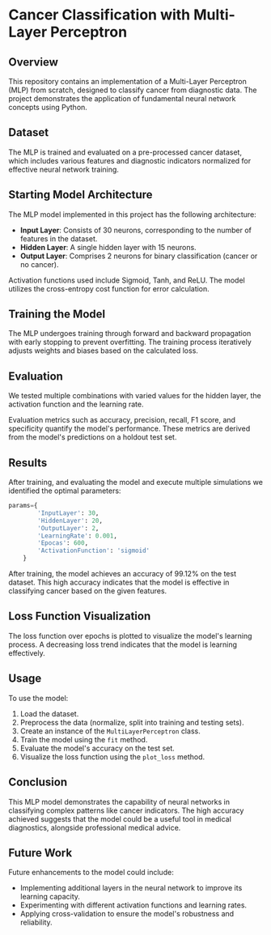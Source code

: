 # Cancer Classification with Multi-Layer Perceptron

## Overview
This repository contains an implementation of a Multi-Layer Perceptron (MLP) from scratch, designed to classify cancer from diagnostic data. The project demonstrates the application of fundamental neural network concepts using Python.

## Dataset
The MLP is trained and evaluated on a pre-processed cancer dataset, which includes various features and diagnostic indicators normalized for effective neural network training.

## Starting Model Architecture
The MLP model implemented in this project has the following architecture:

- **Input Layer**: Consists of 30 neurons, corresponding to the number of features in the dataset.
- **Hidden Layer**: A single hidden layer with 15 neurons.
- **Output Layer**: Comprises 2 neurons for binary classification (cancer or no cancer).

Activation functions used include Sigmoid, Tanh, and ReLU. The model utilizes the cross-entropy cost function for error calculation.

## Training the Model
The MLP undergoes training through forward and backward propagation with early stopping to prevent overfitting. The training process iteratively adjusts weights and biases based on the calculated loss.

## Evaluation
We tested multiple combinations with varied values for the hidden layer, the activation function and the learning rate.

Evaluation metrics such as accuracy, precision, recall, F1 score, and specificity quantify the model's performance. These metrics are derived from the model's predictions on a holdout test set.

## Results
After training, and evaluating the model and execute multiple simulations we identified the optimal parameters:
```python
params={
        'InputLayer': 30,
        'HiddenLayer': 20,
        'OutputLayer': 2,
        'LearningRate': 0.001,
        'Epocas': 600,
        'ActivationFunction': 'sigmoid'    
    }
```
After training, the model achieves an accuracy of 99.12% on the test dataset. This high accuracy indicates that the model is effective in classifying cancer based on the given features.

## Loss Function Visualization
The loss function over epochs is plotted to visualize the model's learning process. A decreasing loss trend indicates that the model is learning effectively.

## Usage
To use the model:

1. Load the dataset.
2. Preprocess the data (normalize, split into training and testing sets).
3. Create an instance of the `MultiLayerPerceptron` class.
4. Train the model using the `fit` method.
5. Evaluate the model's accuracy on the test set.
6. Visualize the loss function using the `plot_loss` method.

## Conclusion
This MLP model demonstrates the capability of neural networks in classifying complex patterns like cancer indicators. The high accuracy achieved suggests that the model could be a useful tool in medical diagnostics, alongside professional medical advice.

## Future Work
Future enhancements to the model could include:

- Implementing additional layers in the neural network to improve its learning capacity.
- Experimenting with different activation functions and learning rates.
- Applying cross-validation to ensure the model's robustness and reliability.
